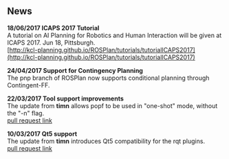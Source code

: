 ## News

**18/06/2017 ICAPS 2017 Tutorial**  
A tutorial on AI Planning for Robotics and Human Interaction will be given at ICAPS 2017. Jun 18, Pittsburgh.  
[http://kcl-planning.github.io/ROSPlan/tutorials/tutorialICAPS2017](http://kcl-planning.github.io/ROSPlan/tutorials/tutorialICAPS2017)
		
**24/04/2017 Support for Contingency Planning**  
The pnp branch of ROSPlan now supports conditional planning through Contingent-FF.
	
**22/03/2017 Tool support improvements**  
The update from **timn** allows popf to be used in "one-shot" mode, without the "-n" flag.  
[pull request link](https://github.com/KCL-Planning/ROSPlan/pull/42)

**10/03/2017 Qt5 support**  
The update from **timn** introduces Qt5 compatibility for the rqt plugins.  
[pull request link](https://github.com/KCL-Planning/ROSPlan/pull/39)

